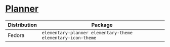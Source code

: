 # [Planner](https://github.com/alainm23/planner)

| Distribution | Package                                                     |
| ------------ | ----------------------------------------------------------- |
| Fedora       | `elementary-planner elementary-theme elementary-icon-theme` |
